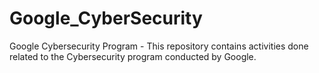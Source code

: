 # Google_CyberSecurity
Google Cybersecurity Program - This repository contains activities done related to the Cybersecurity program conducted by Google.

